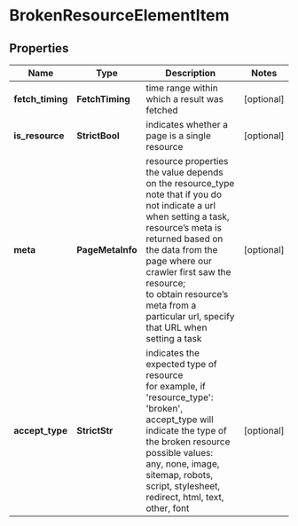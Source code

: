 # BrokenResourceElementItem


## Properties

| Name | Type | Description | Notes |
|------------ | ------------- | ------------- | -------------|
**fetch_timing** | **FetchTiming** | time range within which a result was fetched |[optional]|
**is_resource** | **StrictBool** | indicates whether a page is a single resource |[optional]|
**meta** | **PageMetaInfo** | resource properties<br>the value depends on the resource_type<br>note that if you do not indicate a url when setting a task, resource’s meta is returned based on the data from the page where our crawler first saw the resource;<br>to obtain resource’s meta from a particular url, specify that URL when setting a task |[optional]|
**accept_type** | **StrictStr** | indicates the expected type of resource<br>for example, if 'resource_type': 'broken', accept_type will indicate the type of the broken resource<br>possible values:<br>any, none, image, sitemap, robots, script, stylesheet, redirect, html, text, other, font |[optional]|